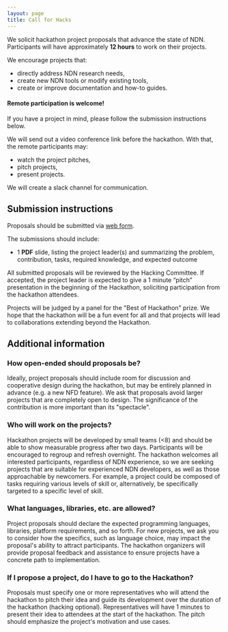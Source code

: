 ```yaml
---
layout: page
title: Call for Hacks
---
```


We solicit hackathon project proposals that advance the state of NDN.
Participants will have approximately **12 hours** to work on their projects.

We encourage projects that:

 - directly address NDN research needs,
 - create new NDN tools or modify existing tools,
 - create or improve documentation and how-to guides.

#### **Remote participation is welcome!**

If you have a project in mind, please follow the submission instructions below.

We will send out a video conference link before the hackathon. With that, the remote participants may:

 - watch the project pitches,
 - pitch projects,
 - present projects.

We will create a slack channel for communication.


## Submission instructions

Proposals should be submitted via [web form](https://forms.gle/2unDD5C5zVDUeFVq5).

The submissions should include:

- 1 **PDF** slide, listing the project leader(s) and summarizing the problem, contribution, tasks, required knowledge, and expected outcome

All submitted proposals will be reviewed by the Hacking Committee.
If accepted, the project leader is expected to give a 1 minute “pitch” presentation in the beginning of the Hackathon, soliciting participation from the hackathon attendees.

Projects will be judged by a panel for the "Best of Hackathon" prize.
We hope that the hackathon will be a fun event for all and that projects will lead to collaborations extending beyond the Hackathon.


## Additional information

### How open-ended should proposals be?

Ideally, project proposals should include room for discussion and cooperative design during the hackathon, but may be entirely planned in advance (e.g. a new NFD feature).
We ask that proposals avoid larger projects that are completely open to design.
The significance of the contribution is more important than its "spectacle".

### Who will work on the projects?

Hackathon projects will be developed by small teams (<8) and should be able to show measurable progress after two days.
Participants will be encouraged to regroup and refresh overnight.
The hackathon welcomes all interested participants, regardless of NDN experience, so we are seeking projects that are suitable for experienced NDN developers, as well as those approachable by newcomers.
For example, a project could be composed of tasks requiring various levels of skill or, alternatively, be specifically targeted to a specific level of skill.

### What languages, libraries, etc. are allowed?

Project proposals should declare the expected programming languages, libraries, platform requirements, and so forth.
For new projects, we ask you to consider how the specifics, such as language choice, may impact the proposal's ability to attract participants.
The hackathon organizers will provide proposal feedback and assistance to ensure projects have a concrete path to implementation.

### If I propose a project, do I have to go to the Hackathon?

Proposals must specify one or more representatives who will attend the hackathon to pitch their idea and guide its development over the duration of the hackathon (hacking optional).
Representatives will have 1 minutes to present their idea to attendees at the start of the hackathon.
The pitch should emphasize the project's motivation and use cases.
